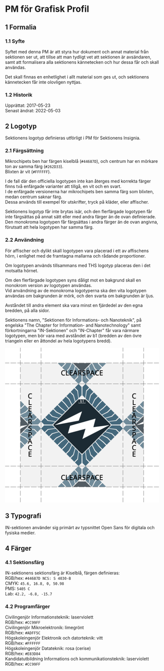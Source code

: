 # PM för Grafisk Profil

## 1 Formalia

### 1.1 Syfte

Syftet med denna PM är att styra hur dokument och annat material från sektionen ser ut, att tillse att man tydligt vet att sektionen är avsändaren, samt att formalisera alla sektionens kännetecken och hur dessa får och skall användas.

Det skall finnas en enhetlighet i allt material som ges ut, och sektionens kännetecken får inte olovligen nyttjas.

### 1.2 Historik

Upprättat: 2017-05-23  
Senast ändrat: 2022-05-03

## 2 Logotyp

Sektionens logotyp definieras utförligt i PM för Sektionens Insignia.

### 2.1 Färgsättning

Mikrochipets ben har färgen kiselblå (`#44687D`), och centrum har en mörkare ton av samma färg (`#262D33`).  
Blixten är vit (`#FFFFFF`).

I de fall där den officiella logotypen inte kan återges med korrekta färger finns två enfärgade varianter att tillgå, en vit och en svart.  
I de enfärgade versionerna har mikrochipets ben samma färg som blixten, medan centrum saknar färg.  
Dessa används till exempel för utskrifter, tryck på kläder, eller affischer.

Sektionens logotyp får inte brytas isär, och den flerfärgade logotypen får inte färgsättas på annat sätt eller med andra färger än de ovan definierade.  
Den monokroma logotypen får färgsättas i andra färger än de ovan angivna, förutsatt att hela logotypen har samma färg.

### 2.2 Användning

För affischer och dylikt skall logotypen vara placerad i ett av affischens hörn, i enlighet med de framtagna mallarna och rådande proportioner.  

Om logotypen används tillsammans med THS logotyp placeras den i det motsatta hörnet.

Om den flerfärgade logotypen syns dåligt mot en bakgrund skall en monokrom version av logotypen användas.  
Vid användning av de monokroma logotyperna ska den vita logotypen användas om bakgrunden är mörk, och den svarta om bakgrunden är ljus.

Avståndet till andra element ska vara minst en fjärdedel av den egna bredden, på alla sidor.

Sektionens namn, "Sektionen för Informations- och Nanoteknik", på engelska "The Chapter for Information- and Nanotechnology" samt förkortningarna "IN-Sektionen" och "IN-Chapter" får vara närmare logotypen, men bör vara med avståndet av b1 (bredden av den övre triangeln eller en åttondel av hela logotypens bredd).

![Hur sektionens logotyp skall placeras i förhållande till andra sidelement](./img/logospacing.png)

## 3 Typografi

IN-sektionen använder sig primärt av typsnittet Open Sans för digitala och fysiska medier.

## 4 Färger

### 4.1 Sektionsfärg

IN-sektionens sektionsfärg är Kiselblå, färgen definieras:  
RGB/hex: `#44687D NCS: S 4030-B`  
CMYK: `45.6, 16.8, 0, 50.98`  
PMS: `5405 C`  
Lab: `42.2, -6.8, -15.7`

### 4.2 Programfärger

Civilingenjör Informationsteknik: laserviolett  
RGB/hex: `#CC99FF`  
Civilingenjör Mikroelektronik: limegrönt  
RGB/hex: `#ADFF5C`  
Högskoleingenjör Elektronik och datorteknik: vitt  
RGB/hex: `#FFFFFF`  
Högskoleingenjör Datateknik: rosa (cerise)  
RGB/hex: `#E83D84`  
Kandidatutbildning Informations och kommunikationsteknik: laserviolett  
RGB/hex: `#CC99FF`
